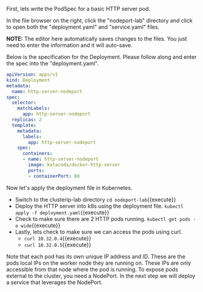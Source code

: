 First, lets write the PodSpec for a basic HTTP server pod.

In the file browser on the right, click the "nodeport-lab" directory and click to open both the "deployment.yaml" and "service.yaml" files.

**NOTE:** The editor here automatically saves changes to the files. You just need to enter the information and it will auto-save.

Below is the specification for the Deployment. Please follow along and enter the spec into the "deployment.yaml". 

```yaml
apiVersion: apps/v1
kind: Deployment
metadata:
  name: http-server-nodeport
spec:
  selector:
    matchLabels:
      app: http-server-nodeport
  replicas: 2
  template:
    metadata:
      labels:
        app: http-server-nodeport
    spec:
      containers:
      - name: http-server-nodeport
        image: katacoda/docker-http-server
        ports:
        - containerPort: 80
```

Now let's apply the deployment file in Kubernetes.
- Switch to the clusterip-lab directory `cd nodeport-lab`{{execute}}
- Deploy the HTTP server into k8s using the deployment file. `kubectl apply -f deployment.yaml`{{execute}}
- Check to make sure there are 2 HTTP pods running. `kubectl get pods -o wide`{{execute}}
- Lastly, lets check to make sure we can access the pods using curl.
  - `curl 10.32.0.4`{{execute}}
  - `curl 10.32.0.5`{{execute}}

Note that each pod has its own unique IP address and ID. These are the pods local IPs on the worker node they are running on. These IPs are only accessible from that node where the pod is running. To expose pods external to the cluster, you need a NodePort. In the next step we will deploy a service that leverages the NodePort.